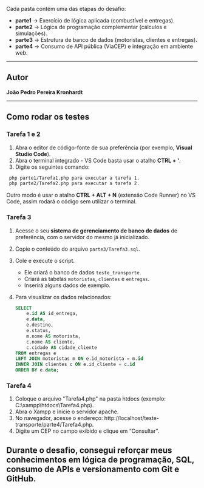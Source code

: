 Cada pasta contém uma das etapas do desafio:

- **parte1** → Exercício de lógica aplicada (combustível e entregas).  
- **parte2** → Lógica de programação complementar (cálculos e simulações). 
- **parte3** → Estrutura de banco de dados (motoristas, clientes e entregas).  
- **parte4** → Consumo de API pública (ViaCEP) e integração em ambiente web.

---

## Autor

**João Pedro Pereira Kronhardt**

---

## Como rodar os testes

### Tarefa 1 e 2

1. Abra o editor de código-fonte de sua preferência (por exemplo, **Visual Studio Code**).  
2. Abra o terminal integrado - VS Code basta usar o atalho **CTRL + '**.
3. Digite os seguintes comando: 
```bash
 php parte1/Tarefa1.php para executar a tarefa 1. 
 php parte2/Tarefa2.php para executar a tarefa 2.
```

Outro modo é usar o atalho **CTRL + ALT + N** (extensão Code Runner) no VS Code, assim rodará o código sem utilizar o terminal.

### Tarefa 3

1. Acesse o seu **sistema de gerenciamento de banco de dados** de preferência, com o servidor do mesmo já inicializado. 
2. Copie o conteúdo do arquivo `parte3/Tarefa3.sql`.  
3. Cole e execute o script.  
   - Ele criará o banco de dados `teste_transporte`.  
   - Criará as tabelas `motoristas`, `clientes` e `entregas`.  
   - Inserirá alguns dados de exemplo.  

4. Para visualizar os dados relacionados:
   ```sql
   SELECT 
       e.id AS id_entrega,
       e.data,
       e.destino,
       e.status,
       m.nome AS motorista,
       c.nome AS cliente,
       c.cidade AS cidade_cliente
   FROM entregas e
   LEFT JOIN motoristas m ON e.id_motorista = m.id
   INNER JOIN clientes c ON e.id_cliente = c.id
   ORDER BY e.data;


### Tarefa 4 

1. Coloque o arquivo "Tarefa4.php" na pasta htdocs (exemplo: C:\xampp\htdocs\Tarefa4.php).
2. Abra o Xampp e inicie o servidor apache.
3. No navegador, acesse o endereço: http://localhost/teste-transporte/parte4/Tarefa4.php.
4. Digite um CEP no campo exibido e clique em “Consultar”.

## Durante o desafio, consegui reforçar meus conhecimentos em lógica de programação, SQL, consumo de APIs e versionamento com Git e GitHub.